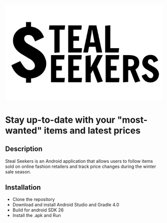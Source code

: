 # ![StealSeekers logo](https://github.com/novelqq/Wishlist/blob/master/app/src/main/res/drawable/stealseekers.png "logo")

# Stay up-to-date with your "most-wanted" items and latest prices

## Description
Steal Seekers is an Android application that allows users to follow items sold on online fashion retailers and track price changes during
the winter sale season.

## Installation
- Clone the repository
- Download and install Android Studio and Gradle 4.0
- Build for android SDK 26
- Install the .apk and Run
